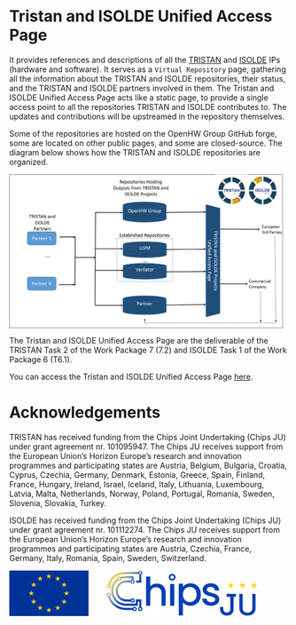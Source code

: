 # Tristan and ISOLDE Unified Access Page

It provides references and descriptions of all the [TRISTAN](https://tristan-project.eu/) and [ISOLDE](https://isolde-project.eu/) IPs (hardware and software).
It serves as a `Virtual Repository` page, gathering all the information about the TRISTAN and ISOLDE repositories, their status,
and the TRISTAN and ISOLDE partners involved in them.
The Tristan and ISOLDE Unified Access Page acts like a static page, to provide a single access point to all the repositories TRISTAN and ISOLDE 
contributes to. The updates and contributions will be upstreamed in the repository themselves.

Some of the repositories are hosted on the OpenHW Group GitHub forge, some are located on other public pages, and some are closed-source.
The diagram below shows how the TRISTAN and ISOLDE repositories are organized.

<img src="https://github.com/openhwgroup/tristan-isolde-unified-access-page/blob/main/images/tristan_isolde_virtual_repo.png" align="center" />

The Tristan and ISOLDE Unified Access Page are the deliverable of the TRISTAN Task 2 of the Work Package 7 (7.2) and ISOLDE Task 1 of the Work Package 6 (T6.1).

You can access the Tristan and ISOLDE Unified Access Page [here](https://htmlpreview.github.io/?https://github.com/openhwgroup/tristan-unified-access-page/blob/main/tristan-isolde-unified-access-page.html).

# Acknowledgements

TRISTAN has received funding from the Chips Joint Undertaking (Chips JU) under grant agreement nr. 101095947. The Chips JU receives support from the European Union’s Horizon Europe’s research and innovation programmes and participating states are Austria, Belgium, Bulgaria, Croatia, Cyprus, Czechia, Germany, Denmark, Estonia, Greece, Spain, Finland, France, Hungary, Ireland, Israel, Iceland, Italy, Lithuania, Luxembourg, Latvia, Malta, Netherlands, Norway, Poland, Portugal, Romania, Sweden, Slovenia, Slovakia, Turkey.

ISOLDE has received funding from the Chips Joint Undertaking (Chips JU) under grant agreement nr. 101112274. The Chips JU receives support from the European Union’s Horizon Europe’s research and innovation programmes and participating states are Austria, Czechia, France, Germany, Italy, Romania, Spain, Sweden, Switzerland.

![EU Logo](images/logo_EU.png)&nbsp;&nbsp;&nbsp;&nbsp;&nbsp;&nbsp;&nbsp;&nbsp;![ChipsJU_Logo](images/logo_chipsJU.png)
